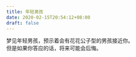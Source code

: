 ```yaml
---
title: 年轻男孩
date: 2020-02-15T20:54:12+08:00
draft: false
---
```


梦见年轻男孩，预示着会有花花公子型的男孩接近你。<br>
但是如果你答应的话，将来可能会后悔。<br>
